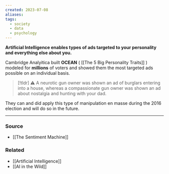 ```yaml
---
created: 2023-07-08
aliases: 
tags:
  - society
  - data
  - psychology
---
```

**Artificial Intelligence enables types of ads targeted to your personality and everything else about you.**

Cambridge Analyitica built **OCEAN** ( [[The 5 Big Personality Traits]] ) modeled for **millions** of voters and showed them the most targeted ads possible on an individual basis. 

> [!tldr] ⚠️ A neurotic gun owner was shown an ad of burglars entering into a house, whereas a compassionate gun owner was shown an ad about nostalgia and hunting with your dad.

They can and did apply this type of manipulation en masse during the 2016 election and will do so in the future.

****
### Source
- [[The Sentiment Machine]]

### Related
- [[Artificial Intelligence]] 
- [[AI in the Wild]]